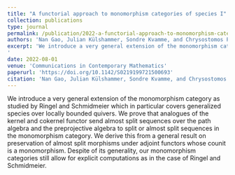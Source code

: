```yaml
---
title: "A functorial approach to monomorphism categories of species I"
collection: publications
type: journal
permalink: /publication/2022-a-functorial-approach-to-monomorphism-categories-of-species-i
authors: 'Nan Gao, Julian Külshammer, Sondre Kvamme, and Chrysostomos Psaroudakis'
excerpt: 'We introduce a very general extension of the monomorphism category as studied by Ringel and Schmidmeier which in particular covers generalized species over locally bounded quivers. We prove that analogues of the kernel and cokernel functor send almost split sequences over the path algebra and the preprojective algebra to split or almost split sequences in the monomorphism category. We derive this from a general result on preservation of almost split morphisms under adjoint functors whose counit is a monomorphism. Despite of its generality, our monomorphism categories still allow for explicit computations as in the case of Ringel and Schmidmeier.
'
date: 2022-08-01
venue: 'Communications in Contemporary Mathematics'
paperurl: 'https://doi.org/10.1142/S0219199721500693'
citation: 'Nan Gao, Julian Külshammer, Sondre Kvamme, and Chrysostomos Psaroudakis (2022). &quot;A functorial approach to monomorphism categories of species I.&quot; <i>Communications in Contemporary Mathematics</i>. 24.'
---
```

We introduce a very general extension of the monomorphism category as studied by Ringel and Schmidmeier which in particular covers generalized species over locally bounded quivers. We prove that analogues of the kernel and cokernel functor send almost split sequences over the path algebra and the preprojective algebra to split or almost split sequences in the monomorphism category. We derive this from a general result on preservation of almost split morphisms under adjoint functors whose counit is a monomorphism. Despite of its generality, our monomorphism categories still allow for explicit computations as in the case of Ringel and Schmidmeier.


